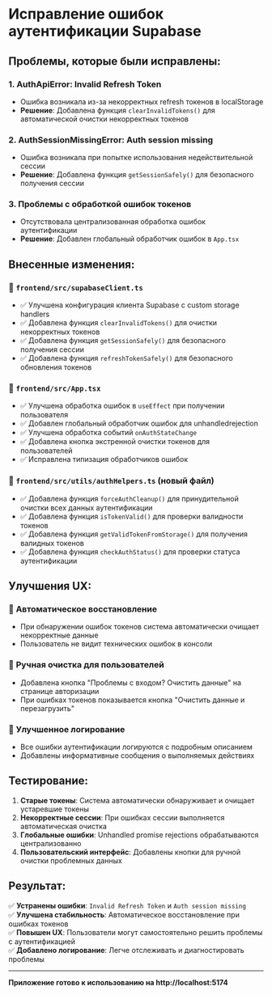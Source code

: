# Исправление ошибок аутентификации Supabase

## Проблемы, которые были исправлены:

### 1. **AuthApiError: Invalid Refresh Token**
- Ошибка возникала из-за некорректных refresh токенов в localStorage
- **Решение**: Добавлена функция `clearInvalidTokens()` для автоматической очистки некорректных токенов

### 2. **AuthSessionMissingError: Auth session missing**
- Ошибка возникала при попытке использования недействительной сессии
- **Решение**: Добавлена функция `getSessionSafely()` для безопасного получения сессии

### 3. **Проблемы с обработкой ошибок токенов**
- Отсутствовала централизованная обработка ошибок аутентификации
- **Решение**: Добавлен глобальный обработчик ошибок в `App.tsx`

## Внесенные изменения:

### 📁 `frontend/src/supabaseClient.ts`
- ✅ Улучшена конфигурация клиента Supabase с custom storage handlers
- ✅ Добавлена функция `clearInvalidTokens()` для очистки некорректных токенов
- ✅ Добавлена функция `getSessionSafely()` для безопасного получения сессии
- ✅ Добавлена функция `refreshTokenSafely()` для безопасного обновления токенов

### 📁 `frontend/src/App.tsx`
- ✅ Улучшена обработка ошибок в `useEffect` при получении пользователя
- ✅ Добавлен глобальный обработчик ошибок для unhandledrejection
- ✅ Улучшена обработка событий `onAuthStateChange`
- ✅ Добавлена кнопка экстренной очистки токенов для пользователей
- ✅ Исправлена типизация обработчиков ошибок

### 📁 `frontend/src/utils/authHelpers.ts` (новый файл)
- ✅ Добавлена функция `forceAuthCleanup()` для принудительной очистки всех данных аутентификации
- ✅ Добавлена функция `isTokenValid()` для проверки валидности токенов
- ✅ Добавлена функция `getValidTokenFromStorage()` для получения валидных токенов
- ✅ Добавлена функция `checkAuthStatus()` для проверки статуса аутентификации

## Улучшения UX:

### 🔧 **Автоматическое восстановление**
- При обнаружении ошибок токенов система автоматически очищает некорректные данные
- Пользователь не видит технических ошибок в консоли

### 🔧 **Ручная очистка для пользователей**
- Добавлена кнопка "Проблемы с входом? Очистить данные" на странице авторизации
- При ошибках токенов показывается кнопка "Очистить данные и перезагрузить"

### 🔧 **Улучшенное логирование**
- Все ошибки аутентификации логируются с подробным описанием
- Добавлены информативные сообщения о выполняемых действиях

## Тестирование:

1. **Старые токены**: Система автоматически обнаруживает и очищает устаревшие токены
2. **Некорректные сессии**: При ошибках сессии выполняется автоматическая очистка
3. **Глобальные ошибки**: Unhandled promise rejections обрабатываются централизованно
4. **Пользовательский интерфейс**: Добавлены кнопки для ручной очистки проблемных данных

## Результат:

✅ **Устранены ошибки**: `Invalid Refresh Token` и `Auth session missing`  
✅ **Улучшена стабильность**: Автоматическое восстановление при ошибках токенов  
✅ **Повышен UX**: Пользователи могут самостоятельно решить проблемы с аутентификацией  
✅ **Добавлено логирование**: Легче отслеживать и диагностировать проблемы  

---

**Приложение готово к использованию на http://localhost:5174**
